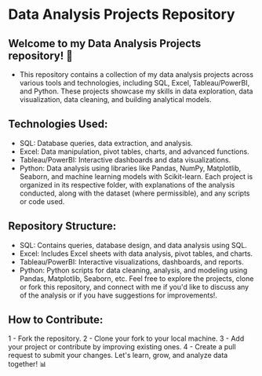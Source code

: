 # Data Analysis Projects Repository
## Welcome to my Data Analysis Projects repository! 🚀

- This repository contains a collection of my data analysis projects across various tools and technologies, including SQL, Excel, Tableau/PowerBI, and Python. These projects showcase my skills in data exploration, data visualization, data cleaning, and building analytical models.

## Technologies Used:
- SQL: Database queries, data extraction, and analysis. 
- Excel: Data manipulation, pivot tables, charts, and advanced functions. 
- Tableau/PowerBI: Interactive dashboards and data visualizations.
- Python: Data analysis using libraries like Pandas, NumPy, Matplotlib, Seaborn, and machine learning models with Scikit-learn. 
Each project is organized in its respective folder, with explanations of the analysis conducted, along with the dataset (where permissible), and any scripts or code used.

## Repository Structure:
- SQL: Contains queries, database design, and data analysis using SQL.
- Excel: Includes Excel sheets with data analysis, pivot tables, and charts.
- Tableau/PowerBI: Interactive visualizations, dashboards, and reports.
- Python: Python scripts for data cleaning, analysis, and modeling using Pandas, Matplotlib, Seaborn, etc.
Feel free to explore the projects, clone or fork this repository, and connect with me if you'd like to discuss any of the analysis or if you have suggestions for improvements!.

## How to Contribute:
1 - Fork the repository.
2 - Clone your fork to your local machine.
3 - Add your project or contribute by improving existing ones.
4 - Create a pull request to submit your changes.
Let's learn, grow, and analyze data together! 📊
